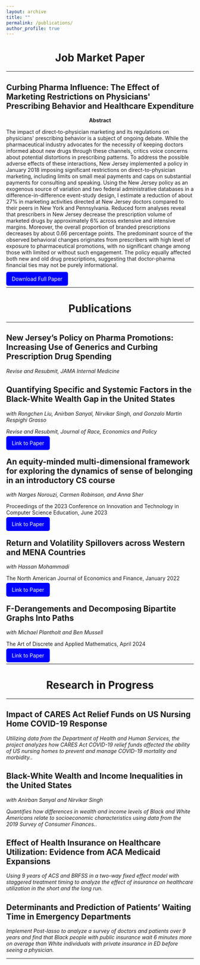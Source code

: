 ```yaml
---
layout: archive
title: ""
permalink: /publications/
author_profile: true
---
```


<div style="text-align: center;">
  <h1><strong>Job Market Paper</strong></h1>
</div>

---

## Curbing Pharma Influence: The Effect of Marketing Restrictions on Physicians' Prescribing Behavior and Healthcare Expenditure

<p style="text-align: center;">
  <strong>Abstract</strong>
</p>

The impact of direct-to-physician marketing and its regulations on physicians' prescribing behavior is a subject of ongoing debate. While the pharmaceutical industry advocates for the necessity of keeping doctors informed about new drugs through these channels, critics voice concerns about potential distortions in prescribing patterns. To address the possible adverse effects of these interactions, New Jersey implemented a policy in January 2018 imposing significant restrictions on direct-to-physician marketing, including limits on small meal payments and caps on substantial payments for consulting and speaking. Using the New Jersey policy as an exogenous source of variation and two federal administrative databases in a difference-in-difference event-study design, I estimate a reduction of about 27% in marketing activities directed at New Jersey doctors compared to their peers in New York and Pennsylvania. Reduced form analyses reveal that prescribers in New Jersey decrease the prescription volume of marketed drugs by approximately 6% across extensive and intensive margins. Moreover, the overall proportion of branded prescriptions decreases by about 0.66 percentage points. The predominant source of the observed behavioral changes originates from prescribers with high level of exposure to pharmaceutical promotions, with no significant change among those with limited or without such engagement. The policy equally affected both new and old drug prescriptions, suggesting that doctor-pharma financial ties may not be purely informational.

<p style="margin-top: 20px;">
  <a href="http://hamidhabibi.com/files/Job_Market_Paper.pdf" style="background-color: blue; color: white; padding: 10px 15px; text-decoration: none; border-radius: 5px;">Download Full Paper</a>
</p>

---

<div style="text-align: center;">
  <h1><strong>Publications</strong></h1>
</div>

---

## New Jersey’s Policy on Pharma Promotions: Increasing Use of Generics and Curbing Prescription Drug Spending    
*Revise and Resubmit, JAMA Internal Medicine*

## Quantifying Specific and Systemic Factors in the Black-White Wealth Gap in the United States  
*with Rongchen Liu, Anirban Sanyal, Nirvikar Singh, and Gonzalo Martin Respighi Grasso*  

*Revise and Resubmit, Journal of Race, Economics and Policy*

 <a href="https://dx.doi.org/10.2139/ssrn.3800592" style="background-color: blue; color: white; padding: 10px 15px; text-decoration: none; border-radius: 5px;">Link to Paper</a>


## An equity-minded multi-dimensional framework for exploring the dynamics of sense of belonging in an introductory CS course  
*with Narges Norouzi, Carmen Robinson, and Anna Sher*  

Proceedings of the 2023 Conference on Innovation and Technology in Computer Science Education, June 2023 

 <a href="https://doi.org/10.1145/3587102.3588780" style="background-color: blue; color: white; padding: 10px 15px; text-decoration: none; border-radius: 5px;">Link to Paper</a>


## Return and Volatility Spillovers across Western and MENA Countries  
*with Hassan Mohammadi*  

The North American Journal of Economics and Finance, January 2022

 <a href="https://doi.org/10.1016/j.najef.2022.101642" style="background-color: blue; color: white; padding: 10px 15px; text-decoration: none; border-radius: 5px;">Link to Paper</a>

## F-Derangements and Decomposing Bipartite Graphs Into Paths  
*with Michael Plantholt and Ben Mussell*  

The Art of Discrete and Applied Mathematics, April 2024

 <a href="https://doi.org/10.26493/2590-9770.1576.a47" style="background-color: blue; color: white; padding: 10px 15px; text-decoration: none; border-radius: 5px;">Link to Paper</a>

---

<div style="text-align: center;">
  <h1><strong>Research in Progress</strong></h1>
</div>

---

## Impact of CARES Act Relief Funds on US Nursing Home COVID-19 Response    
*Utilizing data from the Department of Health and Human Services, the project analyzes
how CARES Act COVID-19 relief funds affected the ability of US nursing homes
to prevent and manage COVID-19 mortality and morbidity.*.

## Black-White Wealth and Income Inequalities in the United States  
*with Anirban Sanyal and Nirvikar Singh*  

*Quantifies how differences in wealth and income levels of Black and White Americans
relate to socioeconomic characteristics using data from the 2019 Survey of Consumer
Finances.*.

## Effect of Health Insurance on Healthcare Utilization: Evidence from ACA Medicaid Expansions  
*Using 9 years of ACS and BRFSS in a two-way fixed effect model with staggered treatment timing to analyze the effect of insurance on healthcare utilization in the short and the long run.*  

## Determinants and Prediction of Patients’ Waiting Time in Emergency Departments  
*Implement Post-lasso to analyze a survey of doctors and patients over 9 years and
find that Black people with public insurance wait 6 minutes more on average than
White individuals with private insurance in ED before seeing a physician.*  

---
